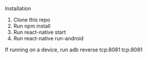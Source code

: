 Installation

1) Clone this repo
2) Run npm install
3) Run react-native start
4) Run react-native run-android

If running on a device, run adb reverse tcp:8081 tcp:8081
